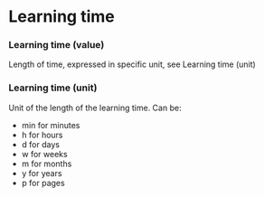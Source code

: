 # Learning time

### Learning time (value)

Length of time, expressed in specific unit, see Learning time (unit)

### Learning time (unit)

Unit of the length of the learning time. Can be:

* min for minutes
* h for hours
* d for days
* w for weeks
* m for months
* y for years
* p for pages
